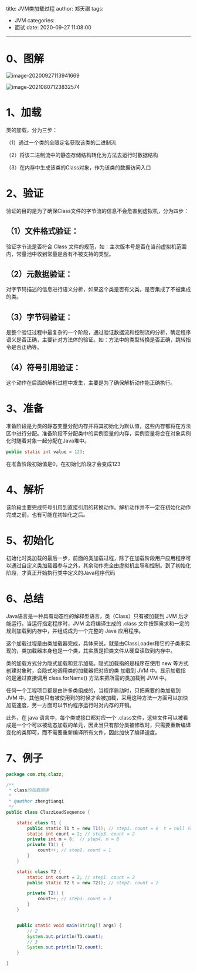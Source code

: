 title: JVM类加载过程
author: 郑天祺
tags:
  - JVM
categories:
  - 面试
date: 2020-09-27 11:08:00

---

# 0、图解

![image-20200927113941669](/img/JVM类加载过程.png)

![image-20210807123832574](/img/image-20210807123832574.png)

# 1、加载

类的加载，分为三步：

（1）通过一个类的全限定名获取该类的二进制流

（2）将该二进制流中的静态存储结构转化为方法去运行时数据结构

（3）在内存中生成该类的Class对象，作为该类的数据访问入口

# 2、验证

验证的目的是为了确保Class文件的字节流的信息不会危害到虚拟机，分为四步：

## （1）文件格式验证：

验证字节流是否符合 Class 文件的规范，如：主次版本号是否在当前虚拟机范围内，常量池中收到常量是否有不被支持的类型。

## （2）元数据验证：

对字节码描述的信息进行语义分析，如果这个类是否有父类，是否集成了不被集成的类。

## （3）字节码验证：

是整个验证过程中最复杂的一个阶段，通过验证数据流和控制流的分析，确定程序语义是否正确，主要针对方法体的验证。如：方法中的类型转换是否正确，跳转指令是否正确等。

## （4）符号引用验证：

这个动作在后面的解析过程中发生，主要是为了确保解析动作能正确执行。

# 3、准备

准备阶段是为类的静态变量分配内存并将其初始化为默认值，这些内存都将在方法区中进行分配。准备阶段不分配类中的实例变量的内存，实例变量将会在对象实例化时随着对象一起分配在Java堆中。

```java
public static int value = 123; 
```

在准备阶段初始值是0，在初始化阶段才会变成123

# 4、解析

该阶段主要完成符号引用到直接引用的转换动作。解析动作并不一定在初始化动作完成之前，也有可能在初始化之后。

# 5、初始化

初始化时类加载的最后一步，前面的类加载过程，除了在加载阶段用户应用程序可以通过自定义类加载器参与之外，其余动作完全由虚拟机主导和控制。到了初始化阶段，才真正开始执行类中定义的Java程序代码

# 6、总结

Java语言是一种具有动态性的解释型语言，类（Class）只有被加载到 JVM 后才能运行。当运行指定程序时，JVM 会将编译生成的 .class 文件按照需求和一定的规则加载到内存中，并组成成为一个完整的 Java 应用程序。

这个加载过程是由类加载器完成，具体来说，就是由ClassLoader和它的子类来实现的，类加载器本身也是一个类，其实质是把类文件从硬盘读取到内存中。

类的加载方式分为隐式加载和显示加载。隐式加载指的是程序在使用 new 等方式创建对象时，会隐式地调用类的加载器把对应的类 加载到 JVM 中。显示加载指的是通过直接调用 class.forName() 方法来把所需的类加载到 JVM 中。

任何一个工程项目都是由许多类组成的，当程序启动时，只把需要的类加载到 JVM 中，其他类只有被使用到的时候才会被加载，采用这种方法一方面可以加快加载速度，另一方面可以节约程序运行时对内存的开销。

此外，在 java 语言中，每个类或接口都对应一个 .class文件，这些文件可以被看成是一个个可以被动态加载的单元，因此当只有部分类被修改时，只需要重新编译变化的类即可，而不需要重新编译所有文件，因此加快了编译速度。

# 7、例子

```java
package com.ztq.clazz;

/**
 * class的加载顺序
 *
 * @author zhengtianqi
 */
public class ClazzLoadSequence {

    static class T1 {
        public static T1 t = new T1(); // step1. count = 0  t = null 只是引用，默认为空
        static int count = 2; // step3. count = 2
		private int m = 8;	// step4. m = 8
        private T1() {
            count++; // step2. count = 1
        }
    }

    static class T2 {
        static int count = 2; // step1. count = 2
        public static T2 t = new T2(); // step2. count = 2

        private T2() {
            count++; // step3. count = 3
        }
    }


    public static void main(String[] args) {
        // 2
        System.out.println(T1.count);
        // 3
        System.out.println(T2.count);
    }

}
```

